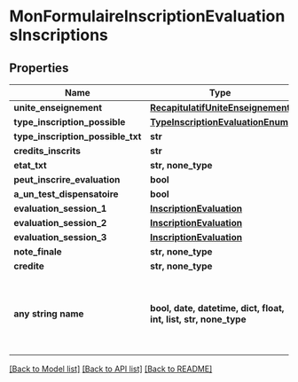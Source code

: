 # MonFormulaireInscriptionEvaluationsInscriptions


## Properties
Name | Type | Description | Notes
------------ | ------------- | ------------- | -------------
**unite_enseignement** | [**RecapitulatifUniteEnseignement**](RecapitulatifUniteEnseignement.md) |  | [optional] 
**type_inscription_possible** | [**TypeInscriptionEvaluationEnum**](TypeInscriptionEvaluationEnum.md) |  | [optional] 
**type_inscription_possible_txt** | **str** |  | [optional] 
**credits_inscrits** | **str** |  | [optional] 
**etat_txt** | **str, none_type** |  | [optional] 
**peut_inscrire_evaluation** | **bool** |  | [optional] 
**a_un_test_dispensatoire** | **bool** |  | [optional] 
**evaluation_session_1** | [**InscriptionEvaluation**](InscriptionEvaluation.md) |  | [optional] 
**evaluation_session_2** | [**InscriptionEvaluation**](InscriptionEvaluation.md) |  | [optional] 
**evaluation_session_3** | [**InscriptionEvaluation**](InscriptionEvaluation.md) |  | [optional] 
**note_finale** | **str, none_type** |  | [optional] 
**credite** | **str, none_type** |  | [optional] 
**any string name** | **bool, date, datetime, dict, float, int, list, str, none_type** | any string name can be used but the value must be the correct type | [optional]

[[Back to Model list]](../README.md#documentation-for-models) [[Back to API list]](../README.md#documentation-for-api-endpoints) [[Back to README]](../README.md)


